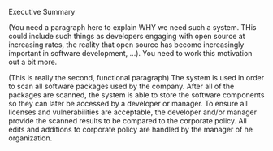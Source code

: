 
Executive Summary

(You need a paragraph here to explain WHY we need such a system. THis could include such things as developers engaging with open source at increasing rates, the reality that open source has become increasingly important in software development, ...). You need to work this motivation out a bit more. 

(This is really the second, functional paragraph)
The system is used in order to scan all software packages used by the company. After all of the packages are scanned, the system is able to
store the software components so they can later be accessed by a developer or manager. To ensure all licenses and vulnerabilities are acceptable,
the developer and/or manager provide the scanned results to be compared to the corporate policy. All edits and additions to corporate policy are handled by the manager of
he organization.

